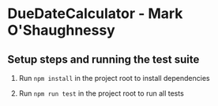 # DueDateCalculator - Mark O'Shaughnessy


## Setup steps and running the test suite

1. Run ```npm install``` in the project root to install dependencies


2. Run ```npm run test``` in the project root to run all tests

